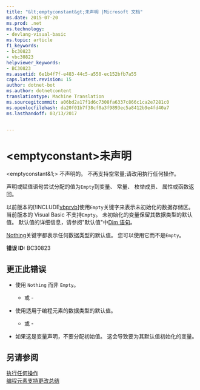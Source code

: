 ```yaml
---
title: "&lt;emptyconstant&gt;未声明 |Microsoft 文档"
ms.date: 2015-07-20
ms.prod: .net
ms.technology:
- devlang-visual-basic
ms.topic: article
f1_keywords:
- bc30823
- vbc30823
helpviewer_keywords:
- BC30823
ms.assetid: 6e1b4f7f-e483-44c5-a550-ec152bfb7a55
caps.latest.revision: 15
author: dotnet-bot
ms.author: dotnetcontent
translationtype: Machine Translation
ms.sourcegitcommit: a06bd2a17f1d6c7308fa6337c866c1ca2e7281c0
ms.openlocfilehash: da20f01b7f38cf0a3f9893ec5a8412b9e4fd40a7
ms.lasthandoff: 03/13/2017


---
```

# <a name="39ltemptyconstantgt39-is-not-declared"></a>&lt;emptyconstant&gt;未声明
\<emptyconstant&1;> 不声明的。 不再支持空常量;请改用执行任何操作。  
  
 声明或赋值语句尝试分配的值为`Empty`到变量、 常量、 枚举成员、 属性或函数返回。  
  
 以前版本的[!INCLUDE[vbprvb](../../csharp/programming-guide/concepts/linq/includes/vbprvb_md.md)]使用`Empty`关键字来表示未初始化的数据存储区。 当前版本的 Visual Basic 不支持`Empty`。 未初始化的变量保留其数据类型的默认值。 默认值的详细信息，请参阅"默认值"中[Dim 语句](../../visual-basic/language-reference/statements/dim-statement.md)。  
  
 [Nothing](../../visual-basic/language-reference/nothing.md)关键字都表示任何数据类型的默认值。 您可以使用它而不是`Empty`。  
  
 **错误 ID:** BC30823  
  
## <a name="to-correct-this-error"></a>更正此错误  
  
-   使用 `Nothing` 而非 `Empty`。  
  
     - 或 -  
  
-   使用适用于编程元素的数据类型的默认值。  
  
     - 或 -  
  
-   如果这是变量声明，不要分配初始值。 这会导致要为其默认值初始化的变量。  
  
## <a name="see-also"></a>另请参阅  
 [执行任何操作](../../visual-basic/language-reference/nothing.md)   
 [编程元素支持更改总结](http://msdn.microsoft.com/en-us/0483590a-6309-449c-a2fa-effa26a03b95)
